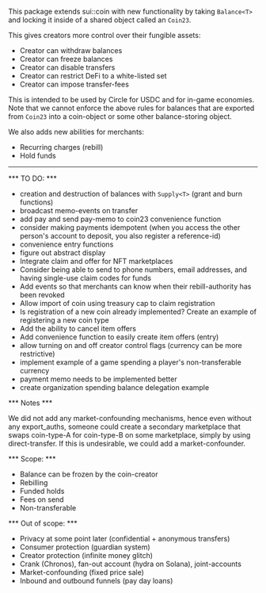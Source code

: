 This package extends sui::coin with new functionality by taking `Balance<T>` and locking it inside of a shared object called an `Coin23`.

This gives creators more control over their fungible assets:

- Creator can withdraw balances
- Creator can freeze balances
- Creator can disable transfers
- Creator can restrict DeFi to a white-listed set
- Creator can impose transfer-fees

This is intended to be used by Circle for USDC and for in-game economies. Note that we cannot enforce the above rules for balances that are exported from `Coin23` into a coin-object or some other balance-storing object.

We also adds new abilities for merchants:

- Recurring charges (rebill)
- Hold funds

---

*** TO DO: ***

- creation and destruction of balances with `Supply<T>` (grant and burn functions)
- broadcast memo-events on transfer
- add pay and send pay-memo to coin23 convenience function
- consider making payments idempotent (when you access the other person's account to deposit, you also register a reference-id)
- convenience entry functions
- figure out abstract display
- Integrate claim and offer for NFT marketplaces
- Consider being able to send to phone numbers, email addresses, and having single-use claim codes for funds
- Add events so that merchants can know when their rebill-authority has been revoked
- Allow import of coin using treasury cap to claim registration
- Is registration of a new coin already implemented? Create an example of registering a new coin type
- Add the ability to cancel item offers
- Add convenience function to easily create item offers (entry)
- allow turning on and off creator control flags (currency can be more restrictive)
- implement example of a game spending a player's non-transferable currency
- payment memo needs to be implemented better
- create organization spending balance delegation example


*** Notes ***

We did not add any market-confounding mechanisms, hence even without any export_auths, someone could create a secondary marketplace that swaps coin-type-A for coin-type-B on some marketplace, simply by using direct-transfer. If this is undesirable, we could add a market-confounder.

*** Scope: ***
- Balance can be frozen by the coin-creator
- Rebilling
- Funded holds
- Fees on send
- Non-transferable

*** Out of scope: ***
- Privacy at some point later (confidential + anonymous transfers)
- Consumer protection (guardian system)
- Creator protection (infinite money glitch)
- Crank (Chronos), fan-out account (hydra on Solana), joint-accounts
- Market-confounding (fixed price sale)
- Inbound and outbound funnels (pay day loans)
